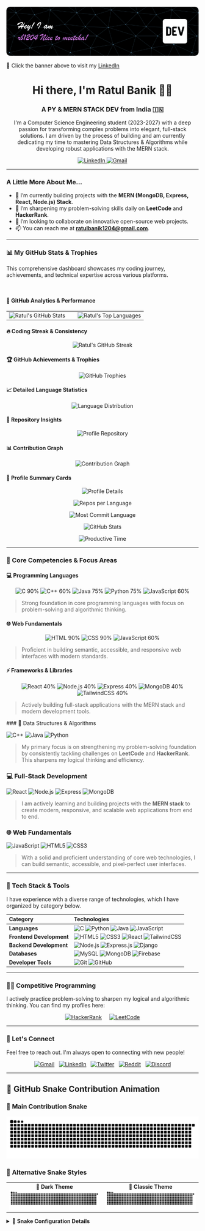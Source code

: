 [![LinkedIn Banner](./banner_github.png)](https://www.linkedin.com/in/ratul-banik1204/)

🔗 Click the banner above to visit my [LinkedIn](https://www.linkedin.com/in/ratul-banik1204/)


<h1 align="center">Hi there, I'm Ratul Banik 👋🏼</h1>
<h3 align="center">A PY & MERN STACK DEV from India 🇮🇳</h3>

<p align="center">
  I'm a Computer Science Engineering student (2023-2027) with a deep passion for transforming complex problems into elegant, full-stack solutions. I am driven by the process of building and am currently dedicating my time to mastering Data Structures & Algorithms while developing robust applications with the MERN stack.
</p>

<p align="center">
  <a href="https://www.linkedin.com/in/ratul-banik1204/" target="_blank">
    <img src="https://img.shields.io/badge/LinkedIn-%230077B5.svg?style=for-the-badge&logo=linkedin&logoColor=white" alt="LinkedIn"/>
  </a>
  <a href="mailto:ratulbanik1204@gmail.com">
    <img src="https://img.shields.io/badge/Gmail-D14836?style=for-the-badge&logo=gmail&logoColor=white" alt="Gmail"/>
  </a>
</p>

---

### A Little More About Me...

* 🔭 I’m currently building projects with the **MERN (MongoDB, Express, React, Node.js) Stack**.
* 🌱 I’m sharpening my problem-solving skills daily on **LeetCode** and **HackerRank**.
* 👯 I’m looking to collaborate on innovative open-source web projects.
* 📫 You can reach me at **ratulbanik1204@gmail.com**.

---
### 📊 My GitHub Stats & Trophies

This comprehensive dashboard showcases my coding journey, achievements, and technical expertise across various platforms.

<br/>

#### 🚀 **GitHub Analytics & Performance**
<table width="100%">
  <tr>
    <td width="50%" valign="top">
      <img src="https://github-readme-stats.vercel.app/api?username=rbanik1204&show_icons=true&theme=tokyonight&hide_border=true&include_all_commits=true&count_private=true&border_radius=10&card_width=400" alt="Ratul's GitHub Stats" />
    </td>
    <td width="50%" valign="top">
      <img src="https://github-readme-stats.vercel.app/api/top-langs/?username=rbanik1204&layout=compact&theme=tokyonight&hide_border=true&langs_count=8&border_radius=10&card_width=400" alt="Ratul's Top Languages" />
    </td>
  </tr>
</table>

#### 🔥 **Coding Streak & Consistency**
<p align="center">
  <img src="https://github-readme-streak-stats.herokuapp.com/?user=rbanik1204&theme=tokyonight&hide_border=true&border_radius=10&card_width=800" alt="Ratul's GitHub Streak" />
</p>

#### 🏆 **GitHub Achievements & Trophies**
<p align="center">
  <img src="https://github-profile-trophy.vercel.app/?username=rbanik1204&theme=tokyonight&column=4&margin-w=15&margin-h=15&rank=SECRET,SSS,SS,S,AAA&title=MultiLanguage,Stars,Commits,Repositories" alt="GitHub Trophies" />
</p>

#### 📈 **Detailed Language Statistics**
<p align="center">
  <img src="https://github-readme-stats.vercel.app/api/top-langs/?username=rbanik1204&layout=donut&theme=tokyonight&hide_border=true&langs_count=8&border_radius=10&card_width=800&hide=html,css,scss,makefile" alt="Language Distribution" />
</p>

#### 🎯 **Repository Insights**
<p align="center">
  <img src="https://github-readme-stats.vercel.app/api/pin/?username=rbanik1204&repo=rbanik1204&theme=tokyonight&hide_border=true&border_radius=10" alt="Profile Repository" />
</p>

#### 📊 **Contribution Graph**
<p align="center">
  <img src="https://github-readme-activity-graph.vercel.app/graph?username=rbanik1204&theme=tokyonight&hide_border=true&area=true&area_color=1f1f23&line=61dafb&point=61dafb&color=61dafb&bg_color=0d1117&hide_title=true&radius=8" alt="Contribution Graph" />
</p>

#### 🏅 **Profile Summary Cards**
<p align="center">
  <img src="https://github-profile-summary-cards.vercel.app/api/cards/profile-details?username=rbanik1204&theme=tokyonight&hide_border=true&border_radius=10" alt="Profile Details" />
</p>

<p align="center">
  <img src="https://github-profile-summary-cards.vercel.app/api/cards/repos-per-language?username=rbanik1204&theme=tokyonight&hide_border=true&border_radius=10" alt="Repos per Language" />
</p>

<p align="center">
  <img src="https://github-profile-summary-cards.vercel.app/api/cards/most-commit-language?username=rbanik1204&theme=tokyonight&hide_border=true&border_radius=10" alt="Most Commit Language" />
</p>

<p align="center">
  <img src="https://github-profile-summary-cards.vercel.app/api/cards/stats?username=rbanik1204&theme=tokyonight&hide_border=true&border_radius=10" alt="GitHub Stats" />
</p>

<p align="center">
  <img src="https://github-profile-summary-cards.vercel.app/api/cards/productive-time?username=rbanik1204&theme=tokyonight&hide_border=true&border_radius=10&utcOffset=5.5" alt="Productive Time" />
</p>

---
### 🎯 Core Competencies & Focus Areas

#### 💻 Programming Languages
<p align="center">
  <img src="https://img.shields.io/badge/C-90%25-00599C?style=for-the-badge&logo=c&logoColor=white" alt="C 90%"/>
  <img src="https://img.shields.io/badge/C++-60%25-00599C?style=for-the-badge&logo=c%2B%2B&logoColor=white" alt="C++ 60%"/>
  <img src="https://img.shields.io/badge/Java-75%25-ED8B00?style=for-the-badge&logo=openjdk&logoColor=white" alt="Java 75%"/>
  <img src="https://img.shields.io/badge/Python-75%25-3776AB?style=for-the-badge&logo=python&logoColor=white" alt="Python 75%"/>
  <img src="https://img.shields.io/badge/JavaScript-60%25-F7DF1E?style=for-the-badge&logo=javascript&logoColor=black" alt="JavaScript 60%"/>
</p>

<blockquote>
  Strong foundation in core programming languages with focus on problem-solving and algorithmic thinking.
</blockquote>

#### 🌐 Web Fundamentals
<p align="center">
  <img src="https://img.shields.io/badge/HTML-90%25-E34F26?style=for-the-badge&logo=html5&logoColor=white" alt="HTML 90%"/>
  <img src="https://img.shields.io/badge/CSS-90%25-1572B6?style=for-the-badge&logo=css3&logoColor=white" alt="CSS 90%"/>
  <img src="https://img.shields.io/badge/JavaScript-60%25-F7DF1E?style=for-the-badge&logo=javascript&logoColor=black" alt="JavaScript 60%"/>
</p>

<blockquote>
  Proficient in building semantic, accessible, and responsive web interfaces with modern standards.
</blockquote>

#### ⚡ Frameworks & Libraries
<p align="center">
  <img src="https://img.shields.io/badge/React-40%25-61DAFB?style=for-the-badge&logo=react&logoColor=black" alt="React 40%"/>
  <img src="https://img.shields.io/badge/Node.js-40%25-339933?style=for-the-badge&logo=nodedotjs&logoColor=white" alt="Node.js 40%"/>
  <img src="https://img.shields.io/badge/Express-40%25-000000?style=for-the-badge&logo=express&logoColor=white" alt="Express 40%"/>
  <img src="https://img.shields.io/badge/MongoDB-40%25-47A248?style=for-the-badge&logo=mongodb&logoColor=white" alt="MongoDB 40%"/>
  <img src="https://img.shields.io/badge/TailwindCSS-40%25-38B2AC?style=for-the-badge&logo=tailwind-css&logoColor=white" alt="TailwindCSS 40%"/>
</p>

<blockquote>
  Actively building full-stack applications with the MERN stack and modern development tools.
</blockquote>
### 🚀 Data Structures & Algorithms
<p>
  <img src="https://img.shields.io/badge/C%2B%2B-00599C?style=for-the-badge&logo=c%2B%2B&logoColor=white" alt="C++"/>
  <img src="https://img.shields.io/badge/Java-ED8B00?style=for-the-badge&logo=openjdk&logoColor=white" alt="Java"/>
  <img src="https://img.shields.io/badge/Python-3776AB?style=for-the-badge&logo=python&logoColor=white" alt="Python"/>
</p>
<blockquote>
  My primary focus is on strengthening my problem-solving foundation by consistently tackling challenges on <strong>LeetCode</strong> and <strong>HackerRank</strong>. This sharpens my logical thinking and efficiency.
</blockquote>

### 💻 Full-Stack Development
<p>
  <img src="https://img.shields.io/badge/React-20232A?style=for-the-badge&logo=react&logoColor=61DAFB" alt="React"/>
  <img src="https://img.shields.io/badge/Node.js-339933?style=for-the-badge&logo=nodedotjs&logoColor=white" alt="Node.js"/>
  <img src="https://img.shields.io/badge/Express-000000?style=for-the-badge&logo=express&logoColor=white" alt="Express"/>
  <img src="https://img.shields.io/badge/MongoDB-47A248?style=for-the-badge&logo=mongodb&logoColor=white" alt="MongoDB"/>
</p>
<blockquote>
  I am actively learning and building projects with the <strong>MERN stack</strong> to create modern, responsive, and scalable web applications from end to end.
</blockquote>

### 🌐 Web Fundamentals
<p>
  <img src="https://img.shields.io/badge/JavaScript-F7DF1E?style=for-the-badge&logo=javascript&logoColor=black" alt="JavaScript"/>
  <img src="https://img.shields.io/badge/HTML5-E34F26?style=for-the-badge&logo=html5&logoColor=white" alt="HTML5"/>
  <img src="https://img.shields.io/badge/CSS3-1572B6?style=for-the-badge&logo=css3&logoColor=white" alt="CSS3"/>
</p>
<blockquote>
  With a solid and proficient understanding of core web technologies, I can build semantic, accessible, and pixel-perfect user interfaces.
</blockquote>

---

### 🧰 Tech Stack & Tools

I have experience with a diverse range of technologies, which I have organized by category below.

| Category | Technologies |
| :--- | :--- |
| **Languages** | <img src="https://img.shields.io/badge/C-%2300599C.svg?style=for-the-badge&logo=c&logoColor=white" alt="C"/> <img src="https://img.shields.io/badge/Python-%233776AB.svg?style=for-the-badge&logo=python&logoColor=white" alt="Python"/> <img src="https://img.shields.io/badge/Java-%23ED8B00.svg?style=for-the-badge&logo=openjdk&logoColor=white" alt="Java"/> <img src="https://img.shields.io/badge/JavaScript-%23F7DF1E.svg?style=for-the-badge&logo=javascript&logoColor=black" alt="JavaScript"/> |
| **Frontend Development** | <img src="https://img.shields.io/badge/HTML5-%23E34F26.svg?style=for-the-badge&logo=html5&logoColor=white" alt="HTML5"/> <img src="https://img.shields.io/badge/CSS3-%231572B6.svg?style=for-the-badge&logo=css3&logoColor=white" alt="CSS3"/> <img src="https://img.shields.io/badge/React-%2320232a.svg?style=for-the-badge&logo=react&logoColor=%2361DAFB" alt="React"/> <img src="https://img.shields.io/badge/TailwindCSS-%2338B2AC.svg?style=for-the-badge&logo=tailwind-css&logoColor=white" alt="TailwindCSS"/> |
| **Backend Development** | <img src="https://img.shields.io/badge/Node.js-%23339933.svg?style=for-the-badge&logo=nodedotjs&logoColor=white" alt="Node.js"/> <img src="https://img.shields.io/badge/Express.js-%23404d59.svg?style=for-the-badge&logo=express&logoColor=white" alt="Express.js"/> <img src="https://img.shields.io/badge/Django-%23092E20.svg?style=for-the-badge&logo=django&logoColor=white" alt="Django"/> |
| **Databases** | <img src="https://img.shields.io/badge/MySQL-%2300f.svg?style=for-the-badge&logo=mysql&logoColor=white" alt="MySQL"/> <img src="https://img.shields.io/badge/MongoDB-%234ea94b.svg?style=for-the-badge&logo=mongodb&logoColor=white" alt="MongoDB"/> <img src="https://img.shields.io/badge/Firebase-%23039BE5.svg?style=for-the-badge&logo=firebase" alt="Firebase"/> |
| **Developer Tools** | <img src="https://img.shields.io/badge/Git-%23F05033.svg?style=for-the-badge&logo=git&logoColor=white" alt="Git"/> <img src="https://img.shields.io/badge/GitHub-%23181717.svg?style=for-the-badge&logo=github&logoColor=white" alt="GitHub"/> |

---

### 👨‍💻 Competitive Programming

I actively practice problem-solving to sharpen my logical and algorithmic thinking. You can find my profiles here:

<p align="center">
  <a href="https://www.hackerrank.com/profile/ratulbanik2004"><img src="https://img.shields.io/badge/HackerRank-2EC866?style=for-the-badge&logo=HackerRank&logoColor=white" alt="HackerRank"></a>
  &nbsp;&nbsp;&nbsp;
  <a href="https://leetcode.com/u/r_b0412/"><img src="https://img.shields.io/badge/LeetCode-FFA116?style=for-the-badge&logo=LeetCode&logoColor=black" alt="LeetCode"></a>
</p>

---

### 🤝 Let's Connect

Feel free to reach out. I'm always open to connecting with new people!

<p align="center">
  <a href="mailto:ratulbanik1204@gmail.com"><img src="https://img.shields.io/badge/Gmail-D14836?style=for-the-badge&logo=gmail&logoColor=white" alt="Gmail"></a>
  &nbsp;
  <a href="https://www.linkedin.com/in/ratul-banik1204/"><img src="https://img.shields.io/badge/LinkedIn-%230077B5.svg?style=for-the-badge&logo=linkedin&logoColor=white" alt="LinkedIn"></a>
  &nbsp;
  <a href="https://x.com/r_banik1204"><img src="https://img.shields.io/badge/X-%231DA1F2.svg?style=for-the-badge&logo=x&logoColor=white" alt="Twitter"></a>
  &nbsp;
  <a href="https://www.reddit.com/user/AwareZookeepergame67/"><img src="https://img.shields.io/badge/Reddit-%23FF4500.svg?style=for-the-badge&logo=reddit&logoColor=white" alt="Reddit"></a>
  &nbsp;
  <a href="https://discordapp.com/users/ratul4756"><img src="https://img.shields.io/badge/Discord-%237289DA.svg?style=for-the-badge&logo=discord&logoColor=white" alt="Discord"></a>
</p>

---
## 🐍 GitHub Snake Contribution Animation

### 🌟 **Main Contribution Snake**
![GitHub Snake](https://raw.githubusercontent.com/rbanik1204/rbanik1204/master/dist/github-snake.svg)

### 🎨 **Alternative Snake Styles**
<table width="100%">
  <tr>
    <td width="50%" align="center">
      <strong>🌊 Dark Theme</strong><br/>
             <img src="https://raw.githubusercontent.com/rbanik1204/rbanik1204/master/dist/github-contribution-grid-snake-dark.svg" alt="Dark Snake" width="400"/>
    </td>
    <td width="50%" align="center">
      <strong>🎨 Classic Theme</strong><br/>
             <img src="https://raw.githubusercontent.com/rbanik1204/rbanik1204/master/dist/github-snake.svg" alt="Classic Snake" width="400"/>
    </td>
  </tr>
</table>

<details>
<summary>🔧 <strong>Snake Configuration Details</strong></summary>

This snake animation is generated automatically by GitHub Actions using the Platane/snk action:

- **Update Frequency**: Daily at midnight UTC
- **Themes Available**: Dark, Classic
- **Auto-Trigger**: Updates on every push to main branch
- **Simple & Reliable**: Streamlined workflow for consistent generation

[View Snake Workflow →](https://github.com/rbanik1204/rbanik1204/actions/workflows/main.yml)

**Note**: The snake images will appear once the workflow runs successfully. You can manually trigger it from the Actions tab.

</details>


